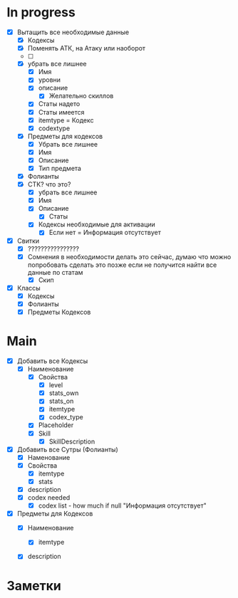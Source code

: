 # In progress


- [x] Вытащить все необходимые данные
	- [x] Кодексы
	- [x] Поменять АТК, на Атаку или наоборот
	- [ ] 
	- [x] убрать все лишнее
		- [x] Имя
		- [x] уровни
		- [x] описание
			- [x] Желательно скиллов
		- [x] Статы надето
		- [x] Статы имеется
		- [x] itemtype = Кодекс
		- [x] codextype
	- [x] Предметы для кодексов
		- [x] Убрать все лишнее
		- [x] Имя
		- [x] Описание
		- [x] Тип предмета
	- [x] Фолианты
	- [x] СТК? что это?
		- [x] убрать все лишнее
		- [x] Имя
		- [x] Описание
			- [x] Статы
		- [x] Кодексы необходимые для активации
			- [x] Если нет = Информация отсутствует
- [x] Свитки
	- [x] ????????????????
	- [x] Сомнения в необходимости делать это сейчас, думаю что можно попробовать сделать это позже если не получится найти все данные по статам
		- [x] Скип

- [x] Классы
	- [x] Кодексы
	- [x] Фолианты
	- [x] Предметы Кодексов
# Main
- [x] Добавить все Кодексы
	- [x] Наименование
		- [x] Свойства
			- [x] level
			- [x] stats_own
			- [x] stats_on
			- [x] itemtype
			- [x] codex_type
		- [x] Placeholder
		- [x] Skill
			- [x] SkillDescription
- [x] Добавить все Сутры (Фолианты)
	- [x] Наменование
	- [x] Свойства
		- [x] itemtype
		- [x] stats
	- [x] description
	- [x] codex needed
		- [x] codex list - how much if null "Информация отсутствует"
- [x] Предметы для Кодексов
	- [x] Наименование
		- [x] itemtype
	- [x] description


# Заметки


